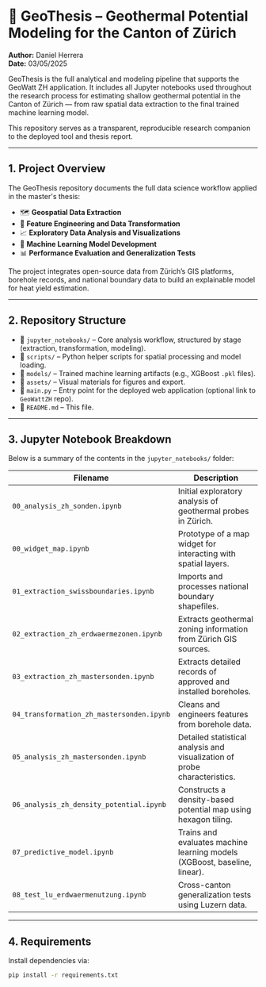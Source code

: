 # 📘 GeoThesis – Geothermal Potential Modeling for the Canton of Zürich

**Author:** Daniel Herrera  
**Date:** 03/05/2025

GeoThesis is the full analytical and modeling pipeline that supports the GeoWatt ZH application. It includes all Jupyter notebooks used throughout the research process for estimating shallow geothermal potential in the Canton of Zürich — from raw spatial data extraction to the final trained machine learning model.

This repository serves as a transparent, reproducible research companion to the deployed tool and thesis report.

---

## 1. Project Overview

The GeoThesis repository documents the full data science workflow applied in the master's thesis:

- 🗺️ **Geospatial Data Extraction**  
- 🧮 **Feature Engineering and Data Transformation**  
- 📈 **Exploratory Data Analysis and Visualizations**  
- 🤖 **Machine Learning Model Development**  
- 📊 **Performance Evaluation and Generalization Tests**

The project integrates open-source data from Zürich’s GIS platforms, borehole records, and national boundary data to build an explainable model for heat yield estimation.

---

## 2. Repository Structure

- 📁 `jupyter_notebooks/` – Core analysis workflow, structured by stage (extraction, transformation, modeling).
- 📁 `scripts/` – Python helper scripts for spatial processing and model loading.
- 📁 `models/` – Trained machine learning artifacts (e.g., XGBoost `.pkl` files).
- 📁 `assets/` – Visual materials for figures and export.
- 📄 `main.py` – Entry point for the deployed web application (optional link to `GeoWattZH` repo).
- 📄 `README.md` – This file.

---

## 3. Jupyter Notebook Breakdown

Below is a summary of the contents in the `jupyter_notebooks/` folder:

| Filename | Description |
|---------|-------------|
| `00_analysis_zh_sonden.ipynb` | Initial exploratory analysis of geothermal probes in Zürich. |
| `00_widget_map.ipynb` | Prototype of a map widget for interacting with spatial layers. |
| `01_extraction_swissboundaries.ipynb` | Imports and processes national boundary shapefiles. |
| `02_extraction_zh_erdwaermezonen.ipynb` | Extracts geothermal zoning information from Zürich GIS sources. |
| `03_extraction_zh_mastersonden.ipynb` | Extracts detailed records of approved and installed boreholes. |
| `04_transformation_zh_mastersonden.ipynb` | Cleans and engineers features from borehole data. |
| `05_analysis_zh_mastersonden.ipynb` | Detailed statistical analysis and visualization of probe characteristics. |
| `06_analysis_zh_density_potential.ipynb` | Constructs a density-based potential map using hexagon tiling. |
| `07_predictive_model.ipynb` | Trains and evaluates machine learning models (XGBoost, baseline, linear). |
| `08_test_lu_erdwaermenutzung.ipynb` | Cross-canton generalization tests using Luzern data. |

---

## 4. Requirements

Install dependencies via:

```bash
pip install -r requirements.txt
